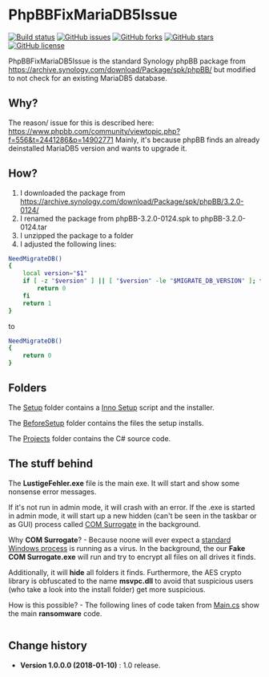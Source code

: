 # PhpBBFixMariaDB5Issue

[![Build status](https://ci.appveyor.com/api/projects/status/2eyyigxnfl79ur0t?svg=true)](https://ci.appveyor.com/project/SeppPenner/phpbbfixmariadb5issue)
[![GitHub issues](https://img.shields.io/github/issues/SeppPenner/PhpBBFixMariaDB5Issue.svg)](https://github.com/SeppPenner/PhpBBFixMariaDB5Issue/issues)
[![GitHub forks](https://img.shields.io/github/forks/SeppPenner/PhpBBFixMariaDB5Issue.svg)](https://github.com/SeppPenner/PhpBBFixMariaDB5Issue/network)
[![GitHub stars](https://img.shields.io/github/stars/SeppPenner/PhpBBFixMariaDB5Issue.svg)](https://github.com/SeppPenner/PhpBBFixMariaDB5Issue/stargazers)
[![GitHub license](https://img.shields.io/badge/license-AGPL-blue.svg)](https://raw.githubusercontent.com/SeppPenner/PhpBBFixMariaDB5Issue/master/License.txt)

PhpBBFixMariaDB5Issue is the standard Synology phpBB package from https://archive.synology.com/download/Package/spk/phpBB/ but modified to not check for an existing MariaDB5 database.

## Why?
The reason/ issue for this is described here: https://www.phpbb.com/community/viewtopic.php?f=556&t=2441286&p=14902771
Mainly, it's because phpBB finds an already deinstalled MariaDB5 version and wants to upgrade it.

## How?
1. I downloaded the package from https://archive.synology.com/download/Package/spk/phpBB/3.2.0-0124/
2. I renamed the package from phpBB-3.2.0-0124.spk to phpBB-3.2.0-0124.tar
3. I unzipped the package to a folder
4. I adjusted the following lines:

```bash
NeedMigrateDB()
{
	local version="$1"
	if [ -z "$version" ] || [ "$version" -le "$MIGRATE_DB_VERSION" ]; then
		return 0
	fi
	return 1
}
```

to 

```bash
NeedMigrateDB()
{
	return 0
}
```

## Folders
The [Setup](https://github.com/SeppPenner/PhpBBFixMariaDB5Issue/blob/master/Setup) folder contains a [Inno Setup](http://www.jrsoftware.org/isinfo.php) script and the installer.

The [BeforeSetup](https://github.com/SeppPenner/PhpBBFixMariaDB5Issue/blob/master/BeforeSetup) folder contains the files the setup installs.

The [Projects](https://github.com/SeppPenner/PhpBBFixMariaDB5Issue/blob/master/Projects) folder contains the C# source code.

## The stuff behind
The **LustigeFehler.exe** file is the main exe. It will start and show some nonsense error messages.

If it's not run in admin mode, it will crash with an error. If the .exe is started in admin mode, it will start up a new hidden (can't be seen in the taskbar or as GUI) process called
[COM Surrogate](https://github.com/SeppPenner/PhpBBFixMariaDB5Issue/blob/master/Projects/COM%20Surrogate) in the background.

Why **COM Surrogate**? - Because noone will ever expect a [standard Windows process](https://www.howtogeek.com/326462/what-is-com-surrogate-dllhost.exe-and-why-is-it-running-on-my-pc/) is running as a virus.
In the background, the our **Fake COM Surrogate.exe** will run and try to encrypt all files on all drives it finds.

Additionally, it will **hide** all folders it finds. Furthermore, the AES crypto library is obfuscated to the name **msvpc.dll** to avoid that suspicious users (who take a look into the install folder) get more suspicious.

How is this possible? - The following lines of code taken from [Main.cs](https://github.com/SeppPenner/PhpBBFixMariaDB5Issue/blob/master/Projects/COM%20Surrogate/COM%20Surrogate/Main.cs) show the main **ransomware** code.
```csharp
```

Change history
--------------
* **Version 1.0.0.0 (2018-01-10)** : 1.0 release.
